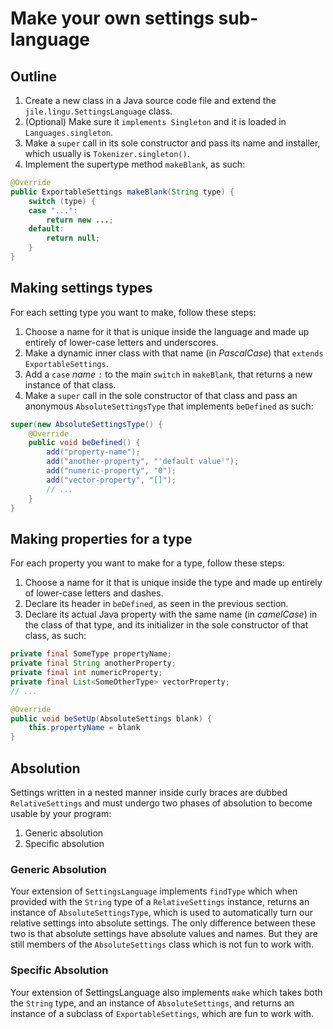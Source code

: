 # Make your own settings sub-language

## Outline

1. Create a new class in a Java source code file and extend the `jile.lingu.SettingsLanguage` class.
2. (Optional) Make sure it `implements Singleton` and it is loaded in `Languages.singleton`.
3. Make a `super` call in its sole constructor and pass its name and installer, which usually is `Tokenizer.singleton()`.
4. Implement the supertype method `makeBlank`, as such:

```java
@Override
public ExportableSettings makeBlank(String type) {
    switch (type) {
    case "...":
        return new ...;
    default:
        return null;
    }
}
```

## Making settings types

For each setting type you want to make, follow these steps:

1. Choose a name for it that is unique inside the language and made up entirely of lower-case letters and underscores.
2. Make a dynamic inner class with that name (in _PascalCase_) that `extends ExportableSettings`.
3. Add a `case` _name_ `:` to the main `switch` in `makeBlank`, that returns a new instance of that class.
4. Make a `super` call in the sole constructor of that class and pass an anonymous `AbsoluteSettingsType` that implements `beDefined` as such:

```java
super(new AbsoluteSettingsType() {
    @Override
    public void beDefined() {
        add("property-name");
        add("another-property", "'default value'");
        add("numeric-property", "0");
        add("vector-property", "[]");
        // ...
    }
}
```

## Making properties for a type

For each property you want to make for a type, follow these steps:

1. Choose a name for it that is unique inside the type and made up entirely of lower-case letters and dashes.
2. Declare its header in `beDefined`, as seen in the previous section.
3. Declare its actual Java property with the same name (in _camelCase_) in the class of that type, and its initializer in the sole constructor of that class, as such:

```java
private final SomeType propertyName;
private final String anotherProperty;
private final int numericProperty;
private final List<SomeOtherType> vectorProperty;
// ...

@Override
public void beSetUp(AbsoluteSettings blank) {
    this.propertyName = blank
}
```

## Absolution

Settings written in a nested manner inside curly braces are dubbed `RelativeSettings` and must undergo two phases of absolution to become usable by your program:

1. Generic absolution
2. Specific absolution

### Generic Absolution

Your extension of `SettingsLanguage` implements `findType` which when provided with the `String` type of a `RelativeSettings` instance, returns an instance of `AbsoluteSettingsType`, which is used to automatically turn our relative settings into absolute settings. The only difference between these two is that absolute settings have absolute values and names. But they are still members of the `AbsoluteSettings` class which is not fun to work with.

### Specific Absolution

Your extension of SettingsLanguage also implements `make` which takes both the `String` type, and an instance of `AbsoluteSettings`, and returns an instance of a subclass of `ExportableSettings`, which are fun to work with.
